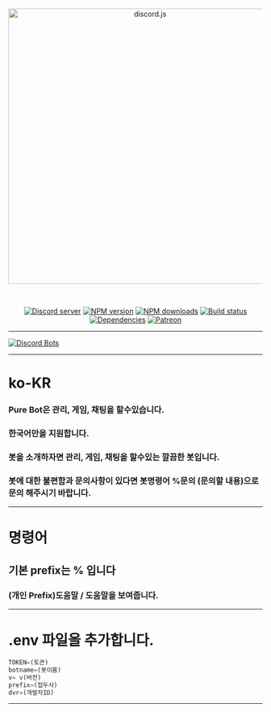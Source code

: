 <div align="center">
  <br />
  <p>
    <a href="https://discord.js.org"><img src="https://discord.js.org/static/logo.svg" width="546" alt="discord.js" /></a>
  </p>
  <br />
  <p>
    <a href="https://discord.gg/bRCvFy9"><img src="https://img.shields.io/discord/222078108977594368?color=7289da&logo=discord&logoColor=white" alt="Discord server" /></a>
    <a href="https://www.npmjs.com/package/discord.js"><img src="https://img.shields.io/npm/v/discord.js.svg?maxAge=3600" alt="NPM version" /></a>
    <a href="https://www.npmjs.com/package/discord.js"><img src="https://img.shields.io/npm/dt/discord.js.svg?maxAge=3600" alt="NPM downloads" /></a>
    <a href="https://github.com/discordjs/discord.js/actions"><img src="https://github.com/discordjs/discord.js/workflows/Testing/badge.svg" alt="Build status" /></a>
    <a href="https://david-dm.org/discordjs/discord.js"><img src="https://img.shields.io/david/discordjs/discord.js.svg?maxAge=3600" alt="Dependencies" /></a>
    <a href="https://www.patreon.com/discordjs"><img src="https://img.shields.io/badge/donate-patreon-F96854.svg" alt="Patreon" /></a>
  </p>
</div>

****

[![Discord Bots](https://top.gg/api/widget/677381291666178058.svg)](https://top.gg/bot/677381291666178058)

****
# ko-KR
### Pure Bot은 관리, 게임, 채팅을 할수있습니다.
### 한국어만을 지원합니다.
### 봇을 소개하자면 관리, 게임, 채팅을 할수있는 깔끔한 봇입니다.
### 봇에 대한 불편함과 문의사항이 있다면 봇명령어 %문의 (문의할 내용)으로 문의 해주시기 바랍니다.
****
# 명령어
## 기본 prefix는 % 입니다
### (개인 Prefix)도움말 / 도움말을 보여줍니다.
****
# .env 파일을 추가합니다.
```js
TOKEN=(토큰)
botname=(봇이름)
v= v(버전)
prefix=(접두사)
dvr=(개발자ID)
```
****
